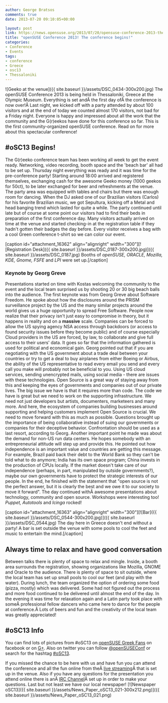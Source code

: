 ```yaml
---
author: George Bratsos
comments: true
date: 2013-07-20 09:10:05+00:00

layout: post
link: https://news.opensuse.org/2013/07/20/opensuse-conference-2013-the-conference-begins/
title: "openSUSE Conference 2013! The conference begins!"
categories:
- Conference
- Events
tags:
- conference
- Greece
- osc13
- Thessaloniki
---
```

![Geeko at the venue]({{ site.baseurl }}/assets/DSC_0434-300x200.jpg) The openSUSE Conference 2013 is being held in Thessaloniki, Greece at the Olympic Museum. Everything is set andÂ the first day ofÂ the conference is now over!Â Last night, we kicked off with a party attended by about 100 visitors and at the end of today we counted almost 170 visitors, not bad for a Friday night. Everyone is happy and impressed about all the work that the community and the G(r)eekos have done for this conference so far. This is the first community-organized openSUSE conference. Read on for more about this spectacular conference!<!-- more -->


## #oSC13 Begins!


The G(r)eeko conference team has been working all week to get the event ready. Networking, video recording, booth space and the 'beach bar' all had to be set up. Thursday night everything was ready and it was time for the pre-conference party! Starting around 18:00 arrived and registered themselves, exchanging cash for the awesome Geeko money (1000 geekos for 50ct), to be later exchanged for beer and refreshments at the venue. The party area was equipped with tables and chairs but there was enough room for dancing. When the DJ asked one of our Brazilian visitors (Carlos) for his favorite Brazilian music, we got Sepultura, kicking off a Metal and head banging trend which lasted for quite a while. The party continued until late but of course at some point our visitors had to find their beds in preparation of the first conference day. Many visitors actually arrived on time at the venue and started checking-in at the registration table if they hadn't gotten their badges the day before. Every visitor receives a bag with a cool Green conference t-shirt so we can color our event.

[caption id="attachment_16362" align="alignright" width="300"][![Registration Desk]({{ site.baseurl }}/assets/DSC_0187-300x200.jpg)]({{ site.baseurl }}/assets/DSC_0187.jpg) Booths of _openSUSE, ORACLE, Mozilla, KDE, Gnome, FSFE_ and _LPI_ were set up.[/caption]


### Keynote by Georg Greve


Presentations started on time with Kostas welcoming the community to the event and the local team surprised us by shooting 20 or 30 big beach balls into the audience. The first keynote was from Georg Greve about Software Freedom. He spoke about how the disclosures around the PRISM surveillance project by the US and the many similar projects around the world gives us a huge opportunity to spread Free Software. People now realize that their privacy isn't just easy to compromise in theory, but it happens in reality and on a **massive** scale. Companies can be forced to allow the US spying agency NSA access through backdoors (or access to found security issues before they become public) and of course especially Cloud providers in the US are forced, by law, to collaborate and give full access to their users' data. It goes so far that the information gathered is used for political and economical gain. Georg pointed out that if you are negotiating with the US government about a trade deal between your countries or try to get a deal to buy airplanes from either Boeing or Airbus, the ability of the US representative to read every email you send and every call you make will probably not be beneficial to you. Using US cloud services, sending unencrypted mails, using social media - there are issues with these technologies. Open Source is a great way of staying away from this and keeping the eyes of governments and companies out of our private lives. The big issue we have is that it requires more than code. The code we have is great but we need to work on the supporting infrastructure. We need not just developers but artists, documenters, marketeers and many more. And here, the ecosystem of companies building businesses around supporting and helping customers implement Open Source is crucial. We need to move forward with this as much as possible. Questions brought up the importance of being collaborative instead of suing our governments or companies for their deceptive behavior. Confrontation should be used as a last resort, according to Georg. Another important point he made was about the demand for non-US run data centers. He hopes somebody with an entrepreneurial attitude will step up and provide this. He pointed out how independence is an important value and countries are getting this message. For example, Brazil paid back their debt to the World Bank so they can't be told what to do anymore; India has its own space program; China invests in the production of CPUs locally. If the market doesn't take care of our independence (perhaps, in part, manipulated by outside governments?), maybe our own governments have to protect the strategic interests of our people. In the end, he finished with the statement that "open source is not the perfect answer, but it is clearly the best and we owe it to our society to move it forward". The day continued withÂ awesome presentations about technology, community and open source. Workshops were interesting too! _Puppet, Autotools_ and _Icinga_ rocked!

[caption id="attachment_16363" align="alignright" width="300"][![Bar]({{ site.baseurl }}/assets/DSC_0544-300x200.jpg)]({{ site.baseurl }}/assets/DSC_0544.jpg) The day here in Greece doesn't end without a party! A bar is set outside the venue with some pools to cool the feet and music to entertain the mind.[/caption]


## Always time to relax and have good conversation


Between talks there is plenty of space to relax and mingle. Inside, a booth area surrounds the registration, showing organizations like Mozilla, GNOME and Oracle to the audience. There is plenty of space to sit outside, where the local team has set up small pools to cool our feet (and play with the water). During lunch, the team organized the option of ordering some food (pizza, mostly) which was delivered. Some had not figured out the process and more food continued to be delivered until almost the end of the day. In the evening it was time for relaxation again and a Latin party took place with someÂ professional fellow dancers who came here to dance for the people at conference.Â Lots of beers and fun and the creativity of the local team was greatly appreciated!


## #oSC13 Info


You can find lots of pictures from #oSC13 on [openSUSE Greek Fans](https://www.facebook.com/groups/opensuse.gr/photos/) on facebook or on [G+](https://plus.google.com/u/0/b/113385548251515365143/photos/113385548251515365143/albums). Also on twitter you can follow [@openSUSEConf](https://twitter.com/openSUSEConf) or search for the hashtag [#oSC13](https://twitter.com/search?q=%23oSC13&src=typd).

If you missed the chance to be here with us and have fun you can attend the conference and all the fun online from theÂ [live streaming](http://bambuser.com/channel/opensusetv)Â that is set up in the venue. Also if you have any questions for the presentation you attend online there is anÂ [IRC Channel](http://webchat.freenode.net?nick=lizard-attendee&channels=opensuse-conference)Â set up in order to make your questions. Last but not least we have our local newspaper! [![Newspaper oSC13]({{ site.baseurl }}/assets/News_Paper_oSC13_021-300x212.png)]({{ site.baseurl }}/assets/News_Paper_oSC13_021.png)		
